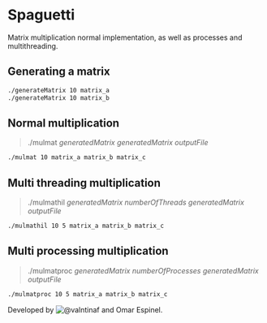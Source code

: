 # Spaguetti

Matrix multiplication normal implementation, as well as processes and multithreading.

## Generating a matrix
```bash
./generateMatrix 10 matrix_a
./generateMatrix 10 matrix_b
```

## Normal multiplication

> ./mulmat _generatedMatrix_ _generatedMatrix_ _outputFile_ 

```bash
./mulmat 10 matrix_a matrix_b matrix_c
```

## Multi threading multiplication

> ./mulmathil _generatedMatrix_ _numberOfThreads_ _generatedMatrix_ _outputFile_ 

```bash
./mulmathil 10 5 matrix_a matrix_b matrix_c
```

## Multi processing multiplication

> ./mulmatproc _generatedMatrix_ _numberOfProcesses_ _generatedMatrix_ _outputFile_ 

```bash
./mulmatproc 10 5 matrix_a matrix_b matrix_c
```

Developed by ![@valntinaf](https://github.com/valntinaf) and Omar Espinel.
